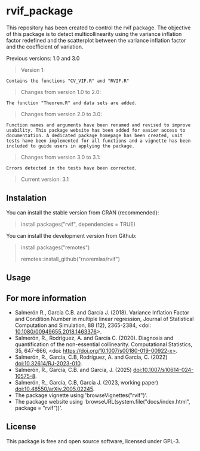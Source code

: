 # rvif_package

This repository has been created to control the rvif package. The objective of this package is to detect multicollinearity using the variance inflation factor redefined and the scatterplot between the variance inflation factor and the coefficient of variation.

Previous versions: 1.0 and 3.0

> Version 1:

    Contains the functions "CV_VIF.R" and "RVIF.R"

> Changes from version 1.0 to 2.0:

    The function "Theorem.R" and data sets are added.

> Changes from version 2.0 to 3.0:

    Function names and arguments have been renamed and revised to improve usability. This package website has been added for easier access to documentation. A dedicated package homepage has been created, unit tests have been implemented for all functions and a vignette has been included to guide users in applying the package.

> Changes from version 3.0 to 3.1:

    Errors detected in the tests have been corrected.

> Current version: 3.1

## Instalation

You can install the stable version from CRAN (recommended):

> install.packages("rvif", dependencies = TRUE)

You can install the development version from Github:

> install.packages("remotes")
> 
> remotes::install_github("rnoremlas/rvif")

## Usage

## For more information

- Salmerón R., García C.B. and García J. (2018). Variance Inflation Factor and Condition Number in multiple linear regression, Journal of Statistical Computation and Simulation, 88 (12), 2365-2384, <doi: [10.1080/00949655.2018.1463376](https://doi.org/10.1080/00949655.2018.1463376)>.
- Salmerón, R., Rodríguez, A. and García C. (2020). Diagnosis and quantification of the non-essential collinearity. Computational Statistics, 35, 647-666, <doi: https://doi.org/10.1007/s00180-019-00922-x>.
- Salmerón, R., García, C.B, Rodríguez, A. and García, C. (2022) <doi:10.32614/RJ-2023-010>.
- Salmerón, R., García, C.B. and García, J. (2025) <doi:10.1007/s10614-024-10575-8>.
- Salmerón, R., García, C.B, García J. (2023, working paper) <doi:10.48550/arXiv.2005.02245>.
- The package vignette using 'browseVignettes("rvif")'.
- The package website using 'browseURL(system.file("docs/index.html", package = "rvif"))'.

## License

This package is free and open source software, licensed under GPL-3.
